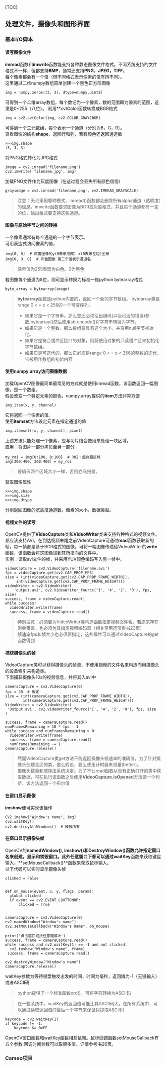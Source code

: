 [TOC]
## 处理文件，摄像头和图形界面
### 基本I/O脚本
#### 读写图像文件
**imread**函数和**imwrite**函数能支持各种静态图像文件格式。不同系统支持的文件格式不一样，但都支持**BMP**，通常还支持**PNG，JPEG，TIFF**。   
每个像素都会有一个值（但不同格式表示像素的值有所不同）。   
这里通过二维numpy数组简单创建一个黑色正方形图像
    
    img = numpy.zeros((3, 3), dtype=numpy.uint8)
可得到一个二维array数组，每个数记为一个像素，数的范围即为像素的范围，这里是0~255（八位）。
利用**cvtColor函数转换成BGR格式
    
    img = cv2.cvtColor(img, cv2.COLOR_GRAY2BGR)
可得到一个三元数组，每个表示一个通道（分别为B，G，R）。   
查看图像的结构**shape**，返回行和列，若有颜色还返回通道数
    
    >>>img.shape
    (3, 3, 3)
将PNG格式转化为JPG格式
    
    image = cv2.imread('filename.png')
    cv2.imwrite('filename.jpg', img)
加载PNG文件作为灰度图像（在这过程会丢失所有颜色信信）
    
    grayimage = cv2.imread('filename.png', cv2.IMREAD_GRAYSCALE)
>注意：无论采用哪种模式，imread()函数都会删除所有alpha通道（透明度）的信息。imwrite函数要求图像为BGR或灰度格式，并且每个通道都有一定的位，输出格式要支持这些通道。   
#### 图像与原始字节之间的转换
一个像素通常有每个通道的一个字节表示。   
可用表达式访问像素的值，
    
    img[0, 0]  # 灰度图像的y(0表示顶部) x(0表示左边)坐标
    img[0, 0, 0]  # 彩色图像 第三个值表示通道名
>像素值为255表现为白色。0为黑色   

若图像每个通道为8位，则可显示转换为标准一维python bytearray格式
    
    byte_array = bytearray(image)
>**bytearray**函数是python内置的，返回一个新的字节数组。
bytearray类是range 0 < = x < 256的一个可变序列。
>- 如果它是一个字符串，那么您还必须给出编码(以及可选的错误)参数;bytearray()然后使用str.encode()将字符串转换为字节。
>- 如果它是一个整数，那么数组将具有这个大小，并将用null字节初始化。
>- 如果它是符合缓冲区接口的对象，则将使用对象的只读缓冲区来初始化字节数组。
>- 如果它是可迭代的，那么它必须是range 0 < = x < 256的整数的迭代，它被用作数组的初始内容   

#### 使用numpy.array访问图像数据
加载OpenCV图像最简单最常见的方式就是使用imread函数，该函数返回一幅图像，是一个数组。   
假设改变一个特定元素的颜色，numpy.array提供的**item**方法非常方便
    
    img.item(x, y, channel)
它将返回一个像素的值。   
使用**itemset**方法设定元素在指定通道的值
    
    img.itemset((x, y, channel), pixel)
上述方法只能处理一个像素，应与切片结合使用来处理一块区域。   
应用：将图片一部分拷贝至另一部分
    
    my_roi = img[0:100, 0:100]  # ROI：感兴趣区域
    img[300:400, 300:400] = my_roi
>要确保两个区域大小一样，否则立马报错。

获取图像属性
    
    >>>img.shape
    >>>img.size
    >>>img.dtype
分别返回图像的宽高度通道数，像素的大小，数据类型。   
#### 视频文件的读写
OpenCV提供了**VideoCapture**类和**VideoWriter**类来支持各种格式的视频文件。都应该支持AVI。在到达视频末尾之前VideoCapture可通过**read**函数获取新的帧，每一帧都是基于BGR格式的图像。可将一幅图像传递给VideoWriter的**write**函数，该函数会将这图像加到其所指向的文件中。   
实例：读取avi文件的帧，并采用YUV颜色编码写入另一帧中。
    
    videoCapture = cv2.VideoCapture('filename.avi')
    fps = videoCapture.get(cv2.CAP_PROP_FPS)
    size = (int(videoCapture.get(cv2.CAP_PROP_FRAME_WIDTH)),
         int(videoCapture.get(cv2.CAP_PROP_FRAME_HEIGHT)))
    videoWriter = cv2.VideoWriter(
        'output.avi', cv2.VideoWriter_fourcc('I', '4', '2', '0'), fps, size)
    success, frame = videoCapture.read()
    while success:
      videoWriter.write(frame)
      success, frame = videoCapture.read()
>特别注意：必须要为VideoWriter类构造函数指定视频文件名，若原来存在则会覆盖，也必须为其指定视频编码器（相关常用选项看书23页）   
帧速率fps和帧大小也必须要指定，这些属性可以通过VideoCapture的get函数得到
#### 捕获摄像头的帧
VideoCapture类可以获得摄像头的帧流，不使用视频的文件名来构造而用摄像头的设备索引来构造类。   
下面捕获摄像头10s的视频信息，并将其入avi中
    
    cameraCapture = cv2.VideoCapture(0)
    fps = 30  # 假定
    size = (int(cameraCapture.get(cv2.CAP_PROP_FRAME_WIDTH)),
            int(cameraCapture.get(cv2.CAP_PROP_FRAME_HEIGHT)))
    VideoWriter = cv2.VideoWriter(
     'Output.avi', cv2.VideoWriter_fourcc('I', '4', '2', '0'), fps, size
    )

    success, frame = cameraCapture.read()
    numFramesRemaining = 10 * fps - 1
    while success and numFramesRemaining > 0:
      VideoWriter.write(frame)
      success, frame = cameraCapture.read()
      numFramesRemaining -= 1
    cameraCapture.release()
>然而VideoCapture类get方法不能返回摄像头帧速率的准确值，为了针对摄像头创建合适的类，要么假设，要么使用计时器来测量(better)。   
摄像头数量和顺序由系统决定。为了不让read函数从没有正确打开的类中获取数据，可在执行该函数之后使用**VideoCapture.isOpened**方法做一个判断，该方法返回一个布尔值

#### 在窗口显示图像
**imshow**便可实现该操作
    
    CV2.imshow("Window's name", img)
    cv2.waitKey()
    cv2.destroyAllWindows()  # 释放所有

#### 在窗口显示摄像头帧
OpenCV的**namedWindow(), imshow()和DestroyWindow()**函数允许指定窗口名来创建，显示和销毁窗口。此外任意窗口下都可以通过**waitKey**函数来获取键盘输入，**setMouseCallback()**函数来获取鼠标输入。   
以下代码可以实时显示摄像头帧
    
    clicked = False


    def on_mouse(event, x, y, flags, param):
      global clicked
      if event == cv2.EVENT_LBUTTONUP:
          clicked = True


    cameraCapture = cv2.VideoCapture(0)
    cv2.namedWindow("Window's name")
    cv2.setMouseCallback("Window's name", on_mouse)
    
    print('点击窗口或按任意键停止')
    success, frame = cameraCapture.read()
    while success and cv2.waitKey(1) == -1 and not clicked:
      cv2.imshow("Window's name", frame)
     success, frame = cameraCapture.read()

    cv2.destroyWindow("Window's name")
    cameraCapture.release()
waitKey参数为等待键盘触发出发的时间，时间为毫秒，返回值为-1（无键输入）或者ASCII码
>python提供了一个标准函数ord()，可将字符转换为ASCII码

>在一些系统中，waitKey的返回值可能比其ASCII码大。在所有系统中，可以通过读取返回值的最后一个字节来保证只提取ASCII码
    
    keycode = cv2.waitKey(1)
    if keycode != -1:
        keycode &= 0xFF

OpenCV窗口函数和waitKey函数相互依赖。鼠标回调函数setMouseCallback有五个参数.回调时间参数可以取很多值。详情参考书26页。
### Cameo项目

